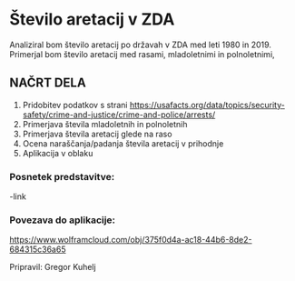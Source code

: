 # Število aretacij v ZDA
Analiziral bom število aretacij po državah v ZDA med leti 1980 in 2019. Primerjal bom število aretacij med rasami, mladoletnimi in polnoletnimi, 

## NAČRT DELA

1. Pridobitev podatkov s strani https://usafacts.org/data/topics/security-safety/crime-and-justice/crime-and-police/arrests/
2. Primerjava števila mladoletnih in polnoletnih
3. Primerjava števila aretacij glede na raso
4. Ocena naraščanja/padanja števila aretacij v prihodnje
5. Aplikacija v oblaku

### Posnetek predstavitve:
-link

### Povezava do aplikacije:
https://www.wolframcloud.com/obj/375f0d4a-ac18-44b6-8de2-684315c36a65

Pripravil: Gregor Kuhelj
